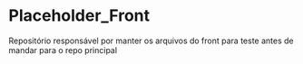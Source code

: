 # Placeholder_Front
Repositório responsável por manter os arquivos do front para teste antes de mandar para o repo principal 
